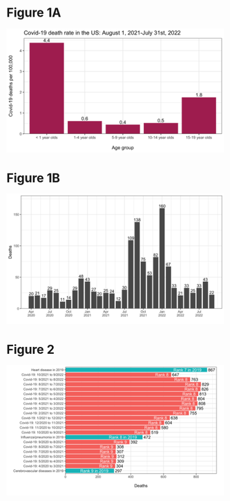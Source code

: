 # Figure 1A
![Figure 1(a)](https://github.com/MLGlobalHealth/covid19pediatric/blob/main/figures/US-death-rate-age-groups-21-22.png)

# Figure 1B
![Figure 1(b)](https://github.com/MLGlobalHealth/covid19pediatric/blob/main/figures/timeseries.png)

# Figure 2
![Figure 2](https://github.com/MLGlobalHealth/covid19pediatric/blob/main/figures/ranks.png)
